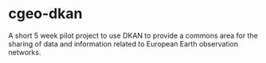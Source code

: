 # cgeo-dkan
A short 5 week pilot project to use DKAN to provide a commons area for the sharing of data and information related to European Earth observation networks.
